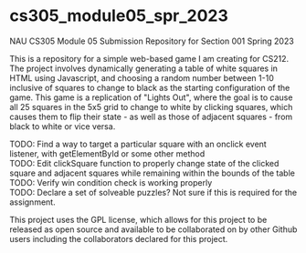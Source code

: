 # cs305_module05_spr_2023
NAU CS305 Module 05 Submission Repository for Section 001 Spring 2023



This is a repository for a simple web-based game I am creating for CS212.
The project involves dynamically generating a table of white squares in HTML using Javascript, and choosing a random number between 1-10 inclusive of squares to change to black as the starting configuration of the game.
This game is a replication of "Lights Out", where the goal is to cause all 25 squares in the 5x5 grid to change to white by clicking squares, which causes them to flip their state - as well as those of adjacent squares - from black to white or vice versa.

TODO: Find a way to target a particular square with an onclick event listener, with getElementById or some other method</br>
TODO: Edit clickSquare function to properly change state of the clicked square and adjacent squares while remaining within the bounds of the table</br>
TODO: Verify win condition check is working properly</br>
TODO: Declare a set of solveable puzzles? Not sure if this is required for the assignment.</br>

This project uses the GPL license, which allows for this project to be released as open source and available to be collaborated on by other Github users including the collaborators declared for this project.
